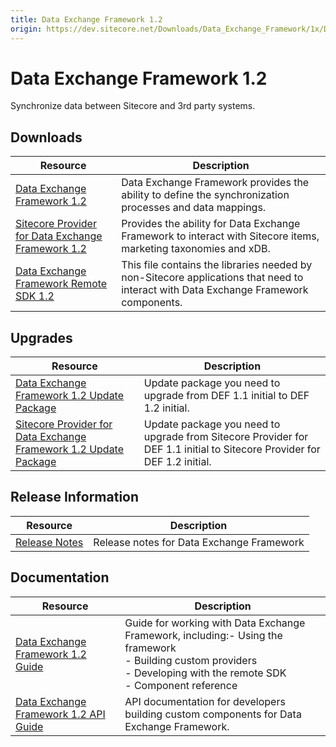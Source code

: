 ```yaml
---
title: Data Exchange Framework 1.2
origin: https://dev.sitecore.net/Downloads/Data_Exchange_Framework/1x/Data_Exchange_Framework_1_2.aspx
---
```


# Data Exchange Framework 1.2

Synchronize data between Sitecore and 3rd party systems.

## Downloads

 | Resource | Description |
 | --- | --- |
 | [Data Exchange Framework 1.2](https://sitecoredev.azureedge.net/~/media/9B0CC20823B94E8A8FC08630D3BBA6D1.ashx?date=20161212T191423) | Data Exchange Framework provides the ability to define the synchronization processes and data mappings. |
 | [Sitecore Provider for Data Exchange Framework 1.2](https://sitecoredev.azureedge.net/~/media/4508922BD64440C0AE67175D44B210DA.ashx?date=20161212T191635) | Provides the ability for Data Exchange Framework to interact with Sitecore items, marketing taxonomies and xDB. |
 | [Data Exchange Framework Remote SDK 1.2](https://sitecoredev.azureedge.net/~/media/9ED7BFA9BF584C6799379F04328BE66D.ashx?date=20161212T191807) | This file contains the libraries needed by non-Sitecore applications that need to interact with Data Exchange Framework components. |

## Upgrades

 | Resource | Description |
 | --- | --- |
 | [Data Exchange Framework 1.2 Update Package](https://sitecoredev.azureedge.net/~/media/FC4D47509C424BFB9AFF0A05415A986B.ashx?date=20161212T215814) | Update package you need to upgrade from DEF 1.1 initial to DEF 1.2 initial. |
 | [Sitecore Provider for Data Exchange Framework 1.2 Update Package](https://sitecoredev.azureedge.net/~/media/8816613A18684B31BBD350EE7A004856.ashx?date=20161212T215823) | Update package you need to upgrade from Sitecore Provider for DEF 1.1 initial to Sitecore Provider for DEF 1.2 initial. |

## Release Information

 | Resource | Description |
 | --- | --- |
 | [Release Notes](/downloads/Data%20Exchange%20Framework/1x/Data%20Exchange%20Framework%201%202/Release%20Notes) | Release notes for Data Exchange Framework |

## Documentation

 | Resource | Description |
 | --- | --- |
 | [Data Exchange Framework 1.2 Guide](https://doc.sitecore.com/developers/def/v1.2/) | Guide for working with Data Exchange Framework, including:-   Using the framework<br />-   Building custom providers<br />-   Developing with the remote SDK<br />-   Component reference |
 | [Data Exchange Framework 1.2 API Guide](https://sitecoredev.azureedge.net/~/media/EBA226219A424405800D3400F4C3EAC3.ashx?date=20190221T140719) | API documentation for developers building custom components for Data Exchange Framework. |